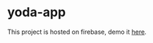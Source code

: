 # yoda-app

This project is hosted on firebase, demo it [here](https://yodaism-71afa.firebaseapp.com).
